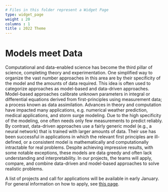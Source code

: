 ```yaml
---
# Files in this folder represent a Widget Page
type: widget_page
weight : 20
columns : 1
title : 2022 Theme
---
```


# Models meet Data

Computational and data-enabled science has become the third pillar of science, completing theory and experimentation. One simplified way to organize the vast number approaches in this area are by their specificity of the model and the amounts of data required. This idea is often used to categorize approaches as model-based and data-driven approaches.  Model-based approaches calibrate unknown parameters in integral or differential equations derived from first-principles using measurement data; a process known as data assimilation. Advances in theory and computation have impacted many applications, e.g.  numerical weather prediction, medical applications, and storm surge modeling. Due to the high specificity of the modeling, one often needs only few measurements to predict reliably. By contrast, data-driven approaches use a fairly generic model (e.g., a neural network) that is trained with larger amounts of data. Their use has been successful in applications in which the relevant first principles are ill-defined, or a consistent model is mathematically and computationally intractable for real problems. Despite achieving impressive results, with some notable exceptions, these models are data greedy and often lack understanding and interpretability. In our projects, the teams will apply, compare, and combine data-driven and model-based approaches to solve realistic problems.

A list of projects and call for applications will be available in early January. For general information on how to apply, see [this page](apply). 
